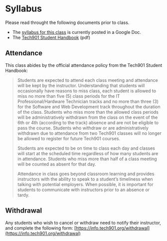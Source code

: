 # Syllabus

Please read throught the following documents prior to class.

- The [syllabus for this class](https://docs.google.com/document/d/1-VgdHda-Lfdj95MSosS6arURYp2V5KfIpYqmo6Owmik/edit) is currently posted in a Google Doc.
- The [Tech901 Student Handbook](http://bit.ly/tech901-student-handbook) (pdf)

## Attendance

This class abides by the official attendance policy from the Tech901 Student Handbook:

> Students are expected to attend each class meeting and attendance will be kept
> by the instructor. Understanding that students will occasionally have reasons
> to miss class, each student is allowed to miss no more than five (5) class
> periods for the IT Professional/Hardware Technician tracks and no more than
> three (3) for the Software and Web Development track throughout the duration
> of the class. Students who miss more than the allowed class periods will be
> administratively withdrawn from the class on the event of the 6th or 4th
> (according to the track) absence and are not be eligible to pass the course.
> Students who withdraw or are administratively withdrawn due to attendance from
> two Tech901 classes will no longer be allowed to register for future Tech901 courses.
>
> Students are expected to be on time to class each day and classes will start
> at the scheduled time regardless of how many students are in attendance. Students
> who miss more than half of a class meeting will be counted as absent for that day.
>
> Attendance in class goes beyond classroom learning and provides instructors
> with the ability to speak to a student’s timeliness when talking with potential
> employers. When possible, it is important for students to communicate with
> instructors prior to an absence or tardy.

## Withdrawal

Any students who wish to cancel or withdraw need to notify their instructor, and
complete the following form:
[https://info.tech901.org/withdrawal](https://info.tech901.org/withdrawal)
